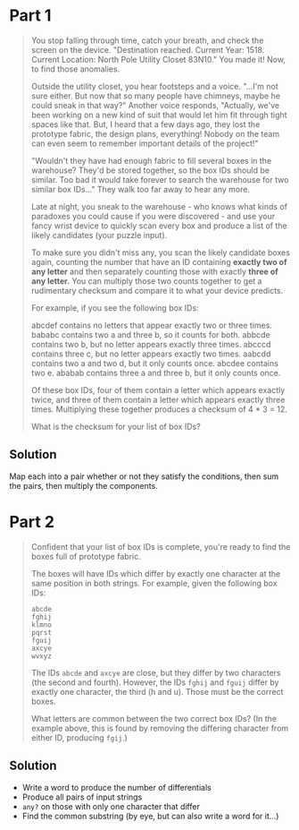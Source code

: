 

# Part 1

> You stop falling through time, catch your breath, and check the screen on the
> device. "Destination reached. Current Year: 1518. Current Location: North Pole
> Utility Closet 83N10." You made it! Now, to find those anomalies.
> 
> Outside the utility closet, you hear footsteps and a voice. "...I'm not sure
> either. But now that so many people have chimneys, maybe he could sneak in that
> way?" Another voice responds, "Actually, we've been working on a new kind of
> suit that would let him fit through tight spaces like that. But, I heard that a
> few days ago, they lost the prototype fabric, the design plans, everything!
> Nobody on the team can even seem to remember important details of the project!"
> 
> "Wouldn't they have had enough fabric to fill several boxes in the warehouse?
> They'd be stored together, so the box IDs should be similar. Too bad it would
> take forever to search the warehouse for two similar box IDs..." They walk too
> far away to hear any more.
> 
> Late at night, you sneak to the warehouse - who knows what kinds of paradoxes
> you could cause if you were discovered - and use your fancy wrist device to
> quickly scan every box and produce a list of the likely candidates (your puzzle
> input).
> 
> To make sure you didn't miss any, you scan the likely candidate boxes again,
> counting the number that have an ID containing **exactly two of any letter** and
> then separately counting those with exactly **three of any letter.** You can
> multiply those two counts together to get a rudimentary checksum and compare it
> to what your device predicts.
> 
> For example, if you see the following box IDs:
> 
> 	abcdef contains no letters that appear exactly two or three times.  bababc
> contains two a and three b, so it counts for both.  abbcde contains two b, but
> no letter appears exactly three times.  abcccd contains three c, but no letter
> appears exactly two times.  aabcdd contains two a and two d, but it only counts
> once.  abcdee contains two e.  ababab contains three a and three b, but it only
> counts once.
> 
> Of these box IDs, four of them contain a letter which appears exactly twice,
> and three of them contain a letter which appears exactly three times.
> Multiplying these together produces a checksum of 4 * 3 = 12.
> 
> What is the checksum for your list of box IDs?

## Solution

Map each into a pair whether or not they satisfy the conditions, then sum the
pairs, then multiply the components.

# Part 2

> Confident that your list of box IDs is complete, you're ready to find the boxes
> full of prototype fabric.
> 
> The boxes will have IDs which differ by exactly one character at the same
> position in both strings. For example, given the following box IDs:
> 
> ```
> abcde
> fghij
> klmno
> pqrst
> fguij
> axcye
> wvxyz
> ```
> 
> The IDs `abcde` and `axcye` are close, but they differ by two characters (the
> second and fourth). However, the IDs `fghij` and `fguij` differ by exactly one
> character, the third (h and u). Those must be the correct boxes.
> 
> What letters are common between the two correct box IDs? (In the example above,
> this is found by removing the differing character from either ID, producing
> `fgij`.)

## Solution

- Write a word to produce the number of differentials
- Produce all pairs of input strings
- `any?` on those with only one character that differ
- Find the common substring (by eye, but can also write a word for it...)


